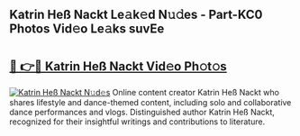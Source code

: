 ## Katrin Heß Nackt Le𝚊k𝚎d N𝚞𝚍es - Part-KC0 Photos Vid𝚎o Le𝚊ks suvEe

# <h2><a href="http://fbayumq.evod.top/?m=Katrin+He%c3%9f+Nackt">🔗 👉🔴 Katrin Heß Nackt Vid𝚎o Ph𝚘t𝚘s</a></h2>

[![Katrin Heß Nackt N𝚞d𝚎s](https://i.imgur.com/8V9OHl7.gif)](http://fbayumq.evod.top/?m=Katrin+He%c3%9f+Nackt)
Online content creator Katrin Heß Nackt who shares lifestyle and dance-themed content, including solo and collaborative dance performances and vlogs. Distinguished author Katrin Heß Nackt, recognized for their insightful writings and contributions to literature. 
